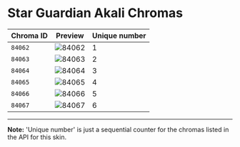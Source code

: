 # Star Guardian Akali Chromas

| Chroma ID | Preview | Unique number |
|---|---|---|
| `84062` | ![84062](https://raw.communitydragon.org/latest/plugins/rcp-be-lol-game-data/global/default/v1/champion-chroma-images/84/84062.png) | 1 |
| `84063` | ![84063](https://raw.communitydragon.org/latest/plugins/rcp-be-lol-game-data/global/default/v1/champion-chroma-images/84/84063.png) | 2 |
| `84064` | ![84064](https://raw.communitydragon.org/latest/plugins/rcp-be-lol-game-data/global/default/v1/champion-chroma-images/84/84064.png) | 3 |
| `84065` | ![84065](https://raw.communitydragon.org/latest/plugins/rcp-be-lol-game-data/global/default/v1/champion-chroma-images/84/84065.png) | 4 |
| `84066` | ![84066](https://raw.communitydragon.org/latest/plugins/rcp-be-lol-game-data/global/default/v1/champion-chroma-images/84/84066.png) | 5 |
| `84067` | ![84067](https://raw.communitydragon.org/latest/plugins/rcp-be-lol-game-data/global/default/v1/champion-chroma-images/84/84067.png) | 6 |

---

**Note:** 'Unique number' is just a sequential counter for the chromas listed in the API for this skin.